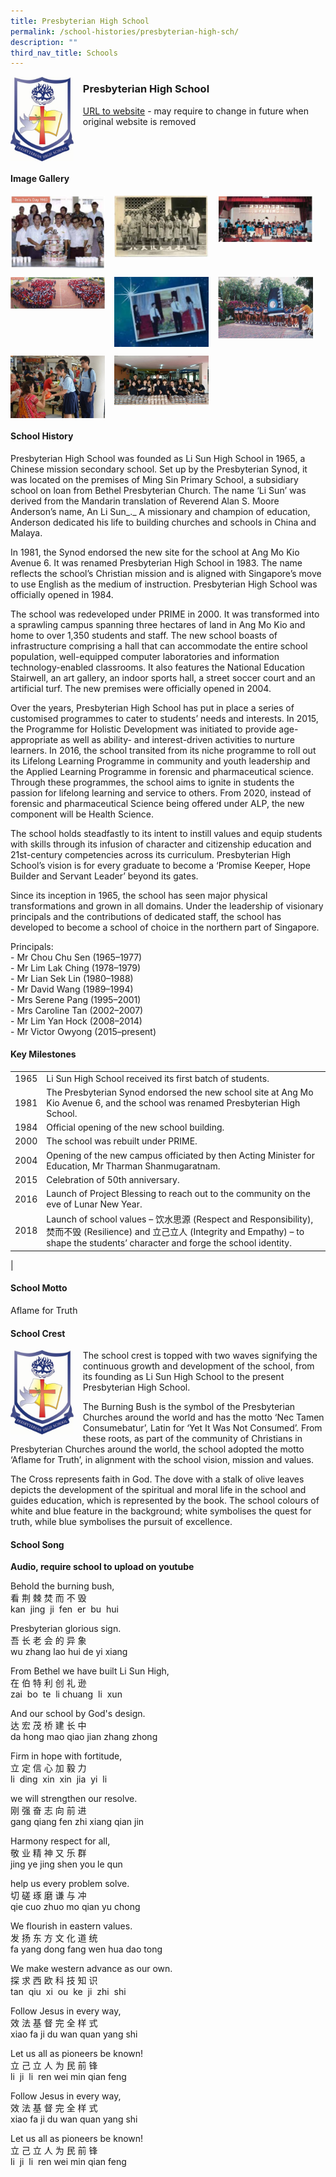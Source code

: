 ```yaml
---
title: Presbyterian High School
permalink: /school-histories/presbyterian-high-sch/
description: ""
third_nav_title: Schools
---
```

<img src="/images/presbyterianhighsch1.jpg" style="width:20%;margin-right:15px;" align = "left">

### **Presbyterian High School**
[URL to website](https://presbyterian.moe.edu.sg/) - may require to change in future when original website is removed

<br clear="left">

#### **Image Gallery**

<p><a href="/images/presbyterianhighsch2.jpg">  
<img src="/images/presbyterianhighsch2.jpg" style="width:30%;margin-right:15px;" align = "left">
</a></p>

<p><a href="/images/presbyterianhighsch3.jpg">  
<img src="/images/presbyterianhighsch3.jpg" style="width:30%;margin-right:15px;" align = "left">
</a></p>

<p><a href="/images/presbyterianhighsch4.jpg">  
<img src="/images/presbyterianhighsch4.jpg" style="width:30%;margin-right:15px;" align = "left">
</a></p>

<br clear="left">

<p><a href="/images/presbyterianhighsch5.jpg">  
<img src="/images/presbyterianhighsch5.jpg" style="width:30%;margin-right:15px;" align = "left">
</a></p>

<p><a href="/images/presbyterianhighsch6.jpg">  
<img src="/images/presbyterianhighsch6.jpg" style="width:30%;margin-right:15px;" align = "left">
</a></p>

<p><a href="/images/presbyterianhighsch7.jpg">  
<img src="/images/presbyterianhighsch7.jpg" style="width:30%;margin-right:15px;" align = "left">
</a></p>

<br clear="left">

<p><a href="/images/presbyterianhighsch8.jpg">  
<img src="/images/presbyterianhighsch8.jpg" style="width:30%;margin-right:15px;" align = "left">
</a></p>

<p><a href="/images/presbyterianhighsch9.jpg">  
<img src="/images/presbyterianhighsch9.jpg" style="width:30%;margin-right:15px;" align = "left">
</a></p>

<br clear="left">

#### **School History**
Presbyterian High School was founded as Li Sun High School in 1965, a Chinese mission secondary school. Set up by the Presbyterian Synod, it was located on the premises of Ming Sin Primary School, a subsidiary school on loan from Bethel Presbyterian Church. The name ‘Li Sun’ was derived from the Mandarin translation of Reverend Alan S. Moore Anderson’s name, An Li Sun_._ A missionary and champion of education, Anderson dedicated his life to building churches and schools in China and Malaya. 

In 1981, the Synod endorsed the new site for the school at Ang Mo Kio Avenue 6. It was renamed Presbyterian High School in 1983. The name reflects the school’s Christian mission and is aligned with Singapore’s move to use English as the medium of instruction. Presbyterian High School was officially opened in 1984.

The school was redeveloped under PRIME in 2000. It was transformed into a sprawling campus spanning three hectares of land in Ang Mo Kio and home to over 1,350 students and staff. The new school boasts of infrastructure comprising a hall that can accommodate the entire school population, well-equipped computer laboratories and information technology-enabled classrooms. It also features the National Education Stairwell, an art gallery, an indoor sports hall, a street soccer court and an artificial turf. The new premises were officially opened in 2004.

Over the years, Presbyterian High School has put in place a series of customised programmes to cater to students’ needs and interests. In 2015, the Programme for Holistic Development was initiated to provide age-appropriate as well as ability- and interest-driven activities to nurture learners. In 2016, the school transited from its niche programme to roll out its Lifelong Learning Programme in community and youth leadership and the Applied Learning Programme in forensic and pharmaceutical science. Through these programmes, the school aims to ignite in students the passion for lifelong learning and service to others. From 2020, instead of forensic and pharmaceutical Science being offered under ALP, the new component will be Health Science.

The school holds steadfastly to its intent to instill values and equip students with skills through its infusion of character and citizenship education and 21st-century competencies across its curriculum. Presbyterian High School’s vision is for every graduate to become a ‘Promise Keeper, Hope Builder and Servant Leader’ beyond its gates.

Since its inception in 1965, the school has seen major physical transformations and grown in all domains. Under the leadership of visionary principals and the contributions of dedicated staff, the school has developed to become a school of choice in the northern part of Singapore.

Principals:<br>
\- Mr Chou Chu Sen (1965–1977)<br>
\- Mr Lim Lak Ching (1978–1979)<br>
\- Mr Lian Sek Lin (1980–1988)<br>
\- Mr David Wang (1989–1994)<br>
\- Mrs Serene Pang (1995–2001)<br>
\- Mrs Caroline Tan (2002–2007)<br>
\- Mr Lim Yan Hock (2008–2014)<br>
\- Mr Victor Owyong (2015–present)

#### **Key Milestones**

|  |  |
|:---:|---|
| 1965 | Li Sun High School received its first batch of students. |
| 1981 | The Presbyterian Synod endorsed the new school site at Ang Mo Kio Avenue 6, and the school was renamed Presbyterian High School. |
| 1984 | Official opening of the new school building. |
| 2000 | The school was rebuilt under PRIME. |
| 2004 | Opening of the new campus officiated by then Acting Minister for Education, Mr Tharman Shanmugaratnam. |
| 2015 | Celebration of 50th anniversary. |
| 2016 | Launch of Project Blessing to reach out to the community on the eve of Lunar New Year. |
| 2018 | Launch of school values – 饮水思源 (Respect and Responsibility), 焚而不毁 (Resilience) and 立己立人 (Integrity and Empathy) – to shape the students’ character and forge the school identity. |
|

#### **School Motto**
Aflame for Truth

#### **School Crest**
<img src="/images/presbyterianhighsch1.jpg" style="width:20%;margin-right:15px;" align = "left">

The school crest is topped with two waves signifying the continuous growth and development of the school, from its founding as Li Sun High School to the present Presbyterian High School.

The Burning Bush is the symbol of the Presbyterian Churches around the world and has the motto ‘Nec Tamen Consumebatur’, Latin for ‘Yet It Was Not Consumed’. From these roots, as part of the community of Christians in Presbyterian Churches around the world, the school adopted the motto ‘Aflame for Truth’, in alignment with the school vision, mission and values.

The Cross represents faith in God. The dove with a stalk of olive leaves depicts the development of the spiritual and moral life in the school and guides education, which is represented by the book. The school colours of white and blue feature in the background; white symbolises the quest for truth, while blue symbolises the pursuit of excellence.

#### **School Song**
**Audio, require school to upload on youtube**

Behold the burning bush,<br>
看 荆 棘 焚 而 不 毁<br>
kan  jing  ji  fen  er  bu  hui

Presbyterian glorious sign.<br>
吾 长 老 会 的 异 象<br>
wu zhang lao hui de yi xiang

From Bethel we have built Li Sun High,<br>
在 伯 特 利 创 礼 逊<br>
zai  bo  te  li chuang  li  xun

And our school by God's design.<br>
达 宏 茂 桥 建 长 中<br>
da hong mao qiao jian zhang zhong

Firm in hope with fortitude,<br>
立 定 信 心 加 毅 力<br>
li  ding  xin  xin  jia  yi  li

we will strengthen our resolve.<br>
刚 强 奋 志 向 前 进<br>
gang qiang fen zhi xiang qian jin

Harmony respect for all,<br>
敬 业 精 神 又 乐 群<br>
jing ye jing shen you le qun

help us every problem solve.<br>
切 磋 琢 磨 谦 与 冲<br>
qie cuo zhuo mo qian yu chong

We flourish in eastern values.<br>
发 扬 东 方 文 化 道 统<br>
fa yang dong fang wen hua dao tong

We make western advance as our own.<br>
探 求 西 欧 科 技 知 识<br>
tan  qiu  xi  ou  ke  ji  zhi  shi

Follow Jesus in every way,<br>
效 法 基 督 完 全 样 式<br>
xiao fa ji du wan quan yang shi

Let us all as pioneers be known!<br>
立 己 立 人 为 民 前 锋<br>
li  ji  li  ren wei min qian feng

Follow Jesus in every way,<br>
效 法 基 督 完 全 样 式<br>
xiao fa ji du wan quan yang shi

Let us all as pioneers be known!<br>
立 己 立 人 为 民 前 锋<br>
li  ji  li  ren wei min qian feng